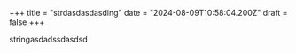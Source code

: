+++
title = "strdasdasdasding"
date = "2024-08-09T10:58:04.200Z"
draft = false
+++

stringasdadssdasdsd
        